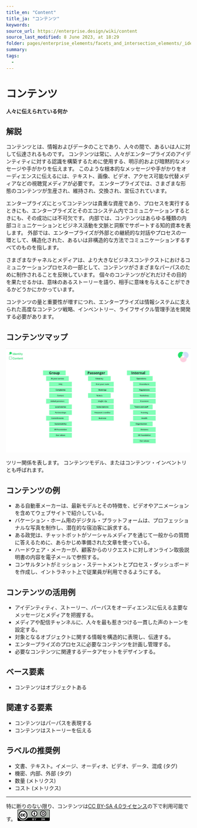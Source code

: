 ```yaml
---
title_en: "Content"
title_ja: "コンテンツ"
keywords: 
source_url: https://enterprise.design/wiki/content
source_last_modified: 8 June 2023, at 18:29
folder: pages/enterprise_elements/facets_and_intersection_elements/_identity
summary:
tags: 
  - 
---
```

# コンテンツ
**人々に伝えられている何か**

## 解説
コンテンツとは、情報およびデータのことであり、人々の間で、あるいは人に対して伝達されるものです。 コンテンツは常に、人々がエンタープライズのアイデンティティに対する認識を構築するために使用する、明示的および暗黙的なメッセージや手がかりを伝えます。 このような根本的なメッセージや手がかりをオーディエンスに伝えるには、テキスト、画像、ビデオ、アクセス可能な代替メディアなどの視聴覚メディアが必要です。 エンタープライズでは、さまざまな形態のコンテンツが生産され、維持され、交換され、宣伝されています。

エンタープライズにとってコンテンツは貴重な資産であり、プロセスを実行するときにも、エンタープライズとそのエコシステム内でコミュニケーションするときにも、その成功には不可欠です。 内部では、コンテンツはあらゆる種類の内部コミュニケーションとビジネス活動を文脈と洞察でサポートする知的資本を表します。 外部では、エンタープライズが外部との継続的な対話やプロセスの一環として、構造化された、あるいは非構造的な方法でコミュニケーションするすべてのものを指します。

さまざまなチャネルとメディアは、より大きなビジネスコンテクストにおけるコミュニケーションプロセスの一部として、コンテンツがさまざまなパーパスのために制作されることを反映しています。 個々のコンテンツがどれだけその目的を果たせるかは、意味のあるストーリーを語り、相手に意味を与えることができるかどうかにかかっています。

コンテンツの量と重要性が増すにつれ、エンタープライズは情報システムに支えられた高度なコンテンツ戦略、インベントリー、ライフサイクル管理手法を開発する必要があります。

## コンテンツマップ
![コンテンツマップ](/media/Content_ja.jpg)

ツリー関係を表します。 コンテンツモデル、またはコンテンツ・インベントリとも呼ばれます。

## コンテンツの例
- ある自動車メーカーは、最新モデルとその特徴を、ビデオやアニメーションを含めてウェブサイトで紹介している。
- バケーション・ホーム用のデジタル・プラットフォームは、プロフェッショナルな写真を制作し、潜在的な宿泊客に訴求する。
- ある政党は、チャットボットがソーシャルメディアを通じて一般からの質問に答えるために、あらかじめ準備された文章を使っている。
- ハードウェア・メーカーが、顧客からのリクエストに対しオンライン取扱説明書の内容を電子メールで参照する。
- コンサルタントがミッション・ステートメントとプロセス・ダッシュボードを作成し、イントラネット上で従業員が利用できるようにする。

## コンテンツの活用例
- アイデンティティ、ストーリー、パーパスをオーディエンスに伝える主要なメッセージとメディアを把握する。
- メディアや配信チャンネルに、人々を最も惹きつける一貫した声のトーンを設定する。
- 対象となるオブジェクトに関する情報を構造的に表現し、伝達する。
- エンタープライズのプロセスに必要なコンテンツを計画し管理する。
- 必要なコンテンツに関連するデータアセットをデザインする。

## ベース要素
- コンテンツはオブジェクトある

## 関連する要素
- コンテンツはパーパスを表現する
- コンテンツはストーリーを伝える

## ラベルの推奨例
- 文書、テキスト。イメージ、オーディオ、ビデオ、データ、混成 (タグ)
- 機密、内部、外部 (タグ)
- 数量 (メトリクス)
- コスト (メトリクス)

---
特に断りのない限り、コンテンツは[CC BY-SA 4.0ライセンス](/pages/license_ja.md)の下で利用可能です。
[![CC logo](/media/cc.png)](/pages/license_ja.md)
